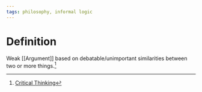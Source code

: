 ```yaml
---
tags: philosophy, informal logic
---
```


# Definition

Weak [[Argument]] based on debatable/unimportant similarities between two or more things.[^1]

[^1]: [Critical Thinking](zotero://open-pdf/library/items/UD4ABYRU?page=428)